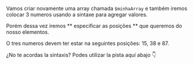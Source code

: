 Vamos criar novamente uma array chamada `$minhaArray` e também iremos colocar 3 numeros usando a sintaxe para agregar valores. 

Porém dessa vez iremos ** especificar as posições ** que queremos do nosso elementos.

O tres numeros devem ter estar na seguintes posições: 15, 38 e 87.

¿No te acordas la sintaxis? Podes utilizar la pista aquí abajo :point_down: